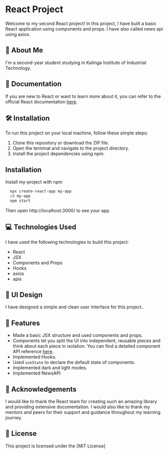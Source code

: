 React Project
=============

Welcome to my second React project! In this project, I have built a basic React application using components and props. I have also called news api using axios.

🚀 About Me
-----------

I'm a second-year student studying in Kalinga Institute of Industrial Technology.

📖 Documentation
----------------

If you are new to React or want to learn more about it, you can refer to the official React documentation [here](https://legacy.reactjs.org/docs/getting-started.html).

🛠 Installation
---------------

To run this project on your local machine, follow these simple steps:

1.  Clone this repository or download the ZIP file.
2.  Open the terminal and navigate to the project directory.
3.  Install the project dependencies using npm.


## Installation

Install my-project with npm

```bash
  npx create-react-app my-app
  cd my-app
  npm start
```
Then open http://localhost:3000/ to see your app.

💻 Technologies Used
--------------------

I have used the following technologies to build this project:

-   React
-   JSX
-   Components and Props
-   Hooks
-   axios
-   apis

🎨 UI Design
------------

I have designed a simple and clean user interface for this project..

🚀 Features
-----------

-   Made a basic JSX structure and used components and props.
-   Components let you split the UI into independent, reusable pieces and think about each piece in isolation. You can find a detailed component API reference [here](https://legacy.reactjs.org/docs/react-component.html).
-   Implemented Hooks.
-   Used `useState` to declare the default state of components.
-   Implemented dark and light modes.
-   Implemented NewsAPI

🙏 Acknowledgements
-------------------

I would like to thank the React team for creating such an amazing library and providing extensive documentation. I would also like to thank my mentors and peers for their support and guidance throughout my learning journey.

📝 License
----------

This project is licensed under the [MIT License]